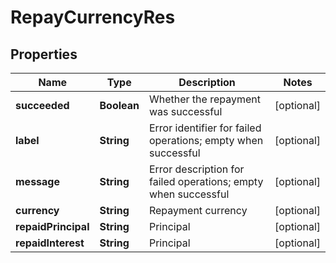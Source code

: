
# RepayCurrencyRes

## Properties

Name | Type | Description | Notes
------------ | ------------- | ------------- | -------------
**succeeded** | **Boolean** | Whether the repayment was successful |  [optional]
**label** | **String** | Error identifier for failed operations; empty when successful |  [optional]
**message** | **String** | Error description for failed operations; empty when successful |  [optional]
**currency** | **String** | Repayment currency |  [optional]
**repaidPrincipal** | **String** | Principal |  [optional]
**repaidInterest** | **String** | Principal |  [optional]

